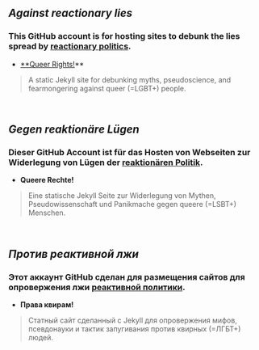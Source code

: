 ##  _Against reactionary lies_

### This GitHub account is for hosting sites to debunk the lies spread by [reactionary politics](https://en.wikipedia.org/wiki/Reactionary).
- [**Queer Rights!](https://antireaction.github.io/queerrights-en/)** 
> A static Jekyll site for debunking myths, pseudoscience, and fearmongering against queer (=LGBT+) people.

<br>

## _Gegen reaktionäre Lügen_

### Dieser GitHub Account ist für das Hosten von Webseiten zur Widerlegung von Lügen der [reaktionären Politik](https://de.wikipedia.org/wiki/Reaktion_(Politik)).
- **Queere Rechte!** 
> Eine statische Jekyll Seite zur Widerlegung von Mythen, Pseudowissenschaft und Panikmache gegen queere (=LSBT+) Menschen.

<br>

## _Против реактивной лжи_
### Этот аккаунт GitHub сделан для размещения сайтов для опровержения лжи [реактивной политики](https://ru.wikipedia.org/wiki/%D0%9F%D0%BE%D0%BB%D0%B8%D1%82%D0%B8%D1%87%D0%B5%D1%81%D0%BA%D0%B0%D1%8F_%D1%80%D0%B5%D0%B0%D0%BA%D1%86%D0%B8%D1%8F).
- **Права квирам!** 
> Статный сайт сделанный с Jekyll для опровержения мифов, псевдонауки и тактик запугивания против квирных (=ЛГБТ+) людей.
